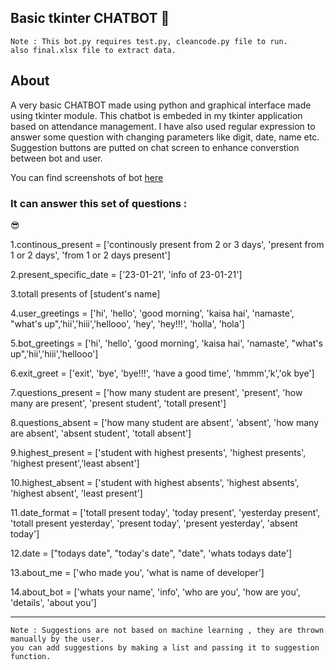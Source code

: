
 ## Basic tkinter CHATBOT    :beginner:

```
Note : This bot.py requires test.py, cleancode.py file to run.
also final.xlsx file to extract data.

```
## About
A very basic CHATBOT made using python and graphical interface made using tkinter module. This chatbot is embeded in my tkinter application based on attendance management. I have also used regular expression to answer some question with changing parameters like digit, date, name etc.
Suggestion buttons are putted on chat screen to enhance converstion between bot and user.

You can find screenshots of bot [here](https://www.linkedin.com/in/yash-patwa-558ab619b/)

### It can answer this set of questions :  
:sunglasses:

1.continous_present = ['continously present from 2 or 3 days', 'present from 1 or 2 days', 'from 1 or 2 days present'] 

2.present_specific_date = ['23-01-21', 'info of 23-01-21']

3.totall presents of [student's name]

4.user_greetings = ['hi', 'hello', 'good morning', 'kaisa hai', 'namaste', "what's up",'hii','hiii','hellooo', 'hey', 'hey!!!', 'holla', 'hola']

5.bot_greetings = ['hi', 'hello', 'good morning', 'kaisa hai', 'namaste', "what's up",'hii','hiii','hellooo']

6.exit_greet = ['exit', 'bye', 'bye!!!', 'have a good time', 'hmmm','k','ok bye']

7.questions_present = ['how many student are present', 'present', 'how many are present', 'present student', 'totall present']

8.questions_absent = ['how many student are absent', 'absent', 'how many are absent', 'absent student', 'totall absent']

9.highest_present = ['student with highest presents', 'highest presents', 'highest present','least absent']

10.highest_absent = ['student with highest absents', 'highest absents', 'highest absent', 'least present']

11.date_format = ['totall present today', 'today present', 'yesterday present', 'totall present yesterday', 'present today', 'present yesterday', 'absent today']

12.date = ["todays date", "today's date", "date", 'whats todays date']

13.about_me = ['who made you', 'what is name of developer']

14.about_bot = ['whats your name', 'info', 'who are you', 'how are you', 'details', 'about you']

___
```
Note : Suggestions are not based on machine learning , they are thrown manually by the user.
you can add suggestions by making a list and passing it to suggestion function.
```



